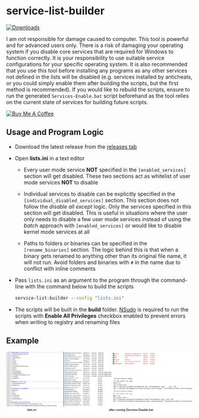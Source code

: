 # service-list-builder

[![Downloads](https://img.shields.io/github/downloads/amitxv/service-list-builder/total.svg)](https://github.com/amitxv/service-list-builder/releases)

I am not responsible for damage caused to computer. This tool is powerful and for advanced users only. There is a risk of damaging your operating system if you disable core services that are required for Windows to function correctly. It is your responsibility to use suitable service configurations for your specific operating system. It is also recommended that you use this tool before installing any programs as any other services not defined in the lists will be disabled (e.g. services installed by anticheats, or you could simply enable them after building the scripts, but the first method is recommended). If you would like to rebuild the scripts, ensure to run the generated ``Services-Enable.bat`` script beforehand as the tool relies on the current state of services for building future scripts.

[![Buy Me A Coffee](https://www.buymeacoffee.com/assets/img/custom_images/orange_img.png)](https://www.buymeacoffee.com/amitxv)

## Usage and Program Logic

- Download the latest release from the [releases tab](https://github.com/amitxv/service-list-builder/releases)

- Open **lists.ini** in a text editor

    - Every user mode service **NOT** specified in the ``[enabled_services]`` section will get disabled. These two sections act as whitelist of user mode services **NOT** to disable

    - Individual services to disable can be explicitly specified in the ``[individual_disabled_services]`` section. This section does not follow the *disable all except* logic. Only the services specified in this section will get disabled. This is useful in situations where the user only needs to disable a few user mode services instead of using the *batch* approach with ``[enabled_services]`` or would like to disable kernel mode services at all

    - Paths to folders or binaries can be specified in the ``[rename_binaries]`` section. The logic behind this is that when a binary gets renamed to anything other than its original file name, it will not run. Avoid folders and binaries with ``#`` in the name due to conflict with inline comments

- Pass ``lists.ini`` as an argument to the program through the command-line with the command below to build the scripts

  ```bat
  service-list-builder --config "lists.ini"
  ```

- The scripts will be built in the **build** folder. [NSudo](https://github.com/M2Team/NSudo) is required to run the scripts with **Enable All Privileges** checkbox enabled to prevent errors when writing to registry and renaming files

## Example

<img src="./img/lists.png" width="1000">

